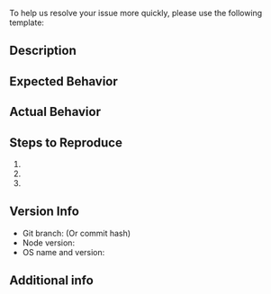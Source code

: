 To help us resolve your issue more quickly, please use the following template:

## Description


## Expected Behavior


## Actual Behavior


## Steps to Reproduce
 1.
 2.
 3.


## Version Info
 - Git branch: (Or commit hash)
 - Node version:
 - OS name and version:


## Additional info
